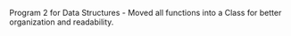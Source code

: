 Program 2 for Data Structures - Moved all functions into a Class for better organization and readability.
